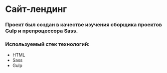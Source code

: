 # Сайт-лендинг

### Проект был создан в качестве изучения сборщика проектов Gulp  и препроцессора Sass.

### Используемый стек технологий:
- HTML
- Sass
- Gulp
